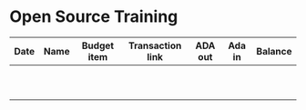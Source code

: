 # Open Source Training

| Date | Name | Budget item | Transaction link | ADA out | Ada in | Balance |
| ---- | ---- | ----------- | ---------------- | ------- | ------ | ------- |
|      |      |             |                  |         |        |         |
|      |      |             |                  |         |        |         |
|      |      |             |                  |         |        |         |
|      |      |             |                  |         |        |         |
|      |      |             |                  |         |        |         |
|      |      |             |                  |         |        |         |
|      |      |             |                  |         |        |         |
|      |      |             |                  |         |        |         |
|      |      |             |                  |         |        |         |
|      |      |             |                  |         |        |         |
